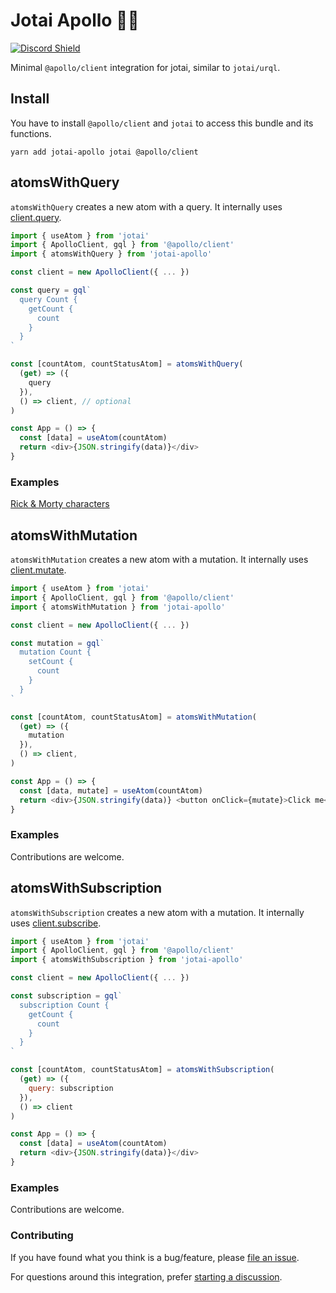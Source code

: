 # Jotai Apollo 🚀👻

[![Discord Shield](https://img.shields.io/discord/740090768164651008?style=flat&colorA=000000&colorB=000000&label=discord&logo=discord&logoColor=ffffff)](https://discord.gg/poimandres)

Minimal `@apollo/client` integration for jotai, similar to `jotai/urql`.

## Install

You have to install `@apollo/client` and `jotai` to access this bundle and its functions.

```
yarn add jotai-apollo jotai @apollo/client
```

## atomsWithQuery

`atomsWithQuery` creates a new atom with a query. It internally uses [client.query](https://www.apollographql.com/docs/react/api/core/ApolloClient/#ApolloClient.query).

```ts
import { useAtom } from 'jotai'
import { ApolloClient, gql } from '@apollo/client'
import { atomsWithQuery } from 'jotai-apollo'

const client = new ApolloClient({ ... })

const query = gql`
  query Count {
    getCount {
      count
    }
  }
`

const [countAtom, countStatusAtom] = atomsWithQuery(
  (get) => ({
    query
  }),
  () => client, // optional
)

const App = () => {
  const [data] = useAtom(countAtom)
  return <div>{JSON.stringify(data)}</div>
}
```

### Examples

[Rick & Morty characters](https://stackblitz.com/edit/react-ts-wjkdmk?file=index.tsx)

## atomsWithMutation

`atomsWithMutation` creates a new atom with a mutation. It internally uses [client.mutate](https://www.apollographql.com/docs/react/api/core/ApolloClient/#ApolloClient.mutate).

```js
import { useAtom } from 'jotai'
import { ApolloClient, gql } from '@apollo/client'
import { atomsWithMutation } from 'jotai-apollo'

const client = new ApolloClient({ ... })

const mutation = gql`
  mutation Count {
    setCount {
      count
    }
  }
`

const [countAtom, countStatusAtom] = atomsWithMutation(
  (get) => ({
    mutation
  }),
  () => client,
)

const App = () => {
  const [data, mutate] = useAtom(countAtom)
  return <div>{JSON.stringify(data)} <button onClick={mutate}>Click me</button></div>
}
```

### Examples

Contributions are welcome.

## atomsWithSubscription

`atomsWithSubscription` creates a new atom with a mutation. It internally uses [client.subscribe](https://www.apollographql.com/docs/react/api/core/ApolloClient/#ApolloClient.subscribe).

```js
import { useAtom } from 'jotai'
import { ApolloClient, gql } from '@apollo/client'
import { atomsWithSubscription } from 'jotai-apollo'

const client = new ApolloClient({ ... })

const subscription = gql`
  subscription Count {
    getCount {
      count
    }
  }
`

const [countAtom, countStatusAtom] = atomsWithSubscription(
  (get) => ({
    query: subscription
  }),
  () => client
)

const App = () => {
  const [data] = useAtom(countAtom)
  return <div>{JSON.stringify(data)}</div>
}
```

### Examples

Contributions are welcome.

### Contributing

If you have found what you think is a bug/feature, please [file an issue](https://github.com/pmndrs/jotai-apollo/issues/new).

For questions around this integration, prefer [starting a discussion](https://github.com/pmndrs/jotai-apollo/discussions/new).
